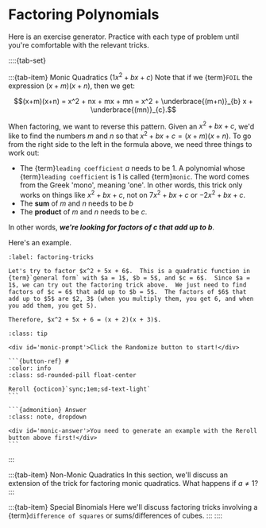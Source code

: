 # Factoring Polynomials

Here is an exercise generator.  Practice with each type of problem until you're comfortable with the relevant tricks.

::::{tab-set}

:::{tab-item} Monic Quadratics ($1x^2 + bx + c$)
Note that if we {term}`FOIL` the expression $(x+m)(x+n)$, then we get:

$$(x+m)(x+n) = x^2 + nx + mx + mn = x^2 + \underbrace{(m+n)}_{b} x + \underbrace{(mn)}_{c}.$$

When factoring, we want to reverse this pattern.  Given an $x^2 + bx + c$, we'd like to find the numbers $m$ and $n$ so that $x^2 + bx + c = (x+m)(x+n)$.  To go from the right side to the left in the formula above, we need three things to work out:
- The {term}`leading coefficient` $a$ needs to be 1.  A polynomial whose {term}`leading coefficient` is 1 is called {term}`monic`.  The word comes from the Greek 'mono', meaning 'one'.  In other words, this trick only works on things like $x^2 + bx + c$, not on $7x^2 + bx + c$ or $-2x^2 + bx + c$.
- The **sum** of $m$ and $n$ needs to be $b$
- The **product** of $m$ and $n$ needs to be $c$.

In other words, ***we're looking for factors of $c$ that add up to $b$***.

Here's an example.

```{prf:example}
:label: factoring-tricks

Let's try to factor $x^2 + 5x + 6$.  This is a quadratic function in {term}`general form` with $a = 1$, $b = 5$, and $c = 6$.  Since $a = 1$, we can try out the factoring trick above.  We just need to find factors of $c = 6$ that add up to $b = 5$.  The factors of $6$ that add up to $5$ are $2, 3$ (when you multiply them, you get 6, and when you add them, you get 5).

Therefore, $x^2 + 5x + 6 = (x + 2)(x + 3)$.
```

````{admonition} Experiment
:class: tip

<div id='monic-prompt'>Click the Randomize button to start!</div>

```{button-ref} #
:color: info
:class: sd-rounded-pill float-center

Reroll {octicon}`sync;1em;sd-text-light`
```

```{admonition} Answer
:class: note, dropdown

<div id='monic-answer'>You need to generate an example with the Reroll button above first!</div>
```
````
:::

:::{tab-item} Non-Monic Quadratics
In this section, we'll discuss an extension of the trick for factoring monic quadratics.  What happens if $a \neq 1$?
:::

:::{tab-item} Special Binomials
Here we'll discuss factoring tricks involving a {term}`difference of squares` or sums/differences of cubes.
:::
::::

<script src="../../_static/1-factoring.js"></script>